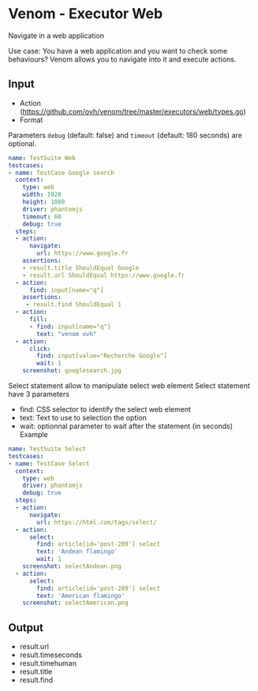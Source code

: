 # Venom - Executor Web

Navigate in a web application

Use case: You have a web application and you want to check some behaviours?
Venom allows you to navigate into it and execute actions.

## Input

* Action (https://github.com/ovh/venom/tree/master/executors/web/types.go)
* Format

Parameters `debug` (default: false) and `timeout` (default: 180 seconds) are optional.

```yaml
name: TestSuite Web
testcases:
- name: TestCase Google search
  context:
    type: web
    width: 1920
    height: 1080
    driver: phantomjs
    timeout: 60
    debug: true
  steps:
  - action:
      navigate:
        url: https://www.google.fr
    assertions:
    - result.title ShouldEqual Google
    - result.url ShouldEqual https://www.google.fr
  - action:
      find: input[name="q"]
    assertions:
     - result.find ShouldEqual 1
  - action:
      fill:
      - find: input[name="q"]
        text: "venom ovh"
  - action:
      click:
        find: input[value="Recherche Google"]
        wait: 1
    screenshot: googlesearch.jpg

```

Select statement allow to manipulate select web element
Select statement have 3 parameters
* find: CSS selector to identify the select web element
* text: Text to use to selection the option
* wait: optionnal parameter to wait after the statement (in seconds)
Example

```yaml
name: TestSuite Select
testcases:
- name: TestCase Select 
  context:
    type: web
    driver: phantomjs
    debug: true
  steps:
  - action:
      navigate:
        url: https://html.com/tags/select/
  - action:
      select:
        find: article[id='post-289'] select
        text: 'Andean flamingo'
        wait: 1
    screenshot: selectAndean.png
  - action:
      select:
        find: article[id='post-289'] select
        text: 'American flamingo'
    screenshot: selectAmerican.png
```

## Output

* result.url
* result.timeseconds
* result.timehuman
* result.title
* result.find
